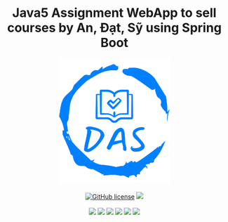 <h1 align="center">Java5 Assignment WebApp to sell courses by An, Đạt, Sỹ using Spring Boot</h1>
<p align="center">
  <img src="https://raw.githubusercontent.com/AnLaVN/DAS_Courses/Releases/DAS_Courses_Logo/Logo.png" width = "50%">
  <br><br>
  <a href="https://github.com/AnLaVN/DAS_Courses/blob/Releases/LICENSE.md"><img src="https://img.shields.io/github/license/AnLaVN/DAS_Courses" alt="GitHub license"/></a>
  <a href="https://cloudinary.com/"><img src="https://img.shields.io/badge/Cloud-Cloudinary-blue"></a>
  <br><br>
  <img src="https://img.shields.io/github/repo-size/AnLaVN/DAS_Courses">
  <img src="https://img.shields.io/github/languages/code-size/AnLaVN/DAS_Courses">
  <img src="https://img.shields.io/github/downloads/AnLaVN/DAS_Courses/total">
  <a href="https://github.com/AnLaVN/DAS_Courses/commits/Releases"><img src="https://img.shields.io/github/commit-activity/w/AnLaVN/DAS_Courses"></a>
  <a href="https://github.com/AnLaVN/DAS_Courses/commits/Releases"><img src="https://img.shields.io/github/last-commit/AnLaVN/DAS_Courses"></a>
  <a href="https://github.com/AnLaVN/DAS_Courses/releases"><img src="https://img.shields.io/github/release-date/AnLaVN/DAS_Courses"></a>
</p>
